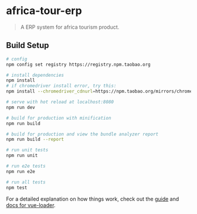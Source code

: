 # africa-tour-erp

> A ERP system for africa tourism product.

## Build Setup

``` bash
# config
npm config set registry https://registry.npm.taobao.org

# install dependencies
npm install
# if chromedriver install error, try this:
npm install --chromedriver_cdnurl=https://npm.taobao.org/mirrors/chromedriver

# serve with hot reload at localhost:8080
npm run dev

# build for production with minification
npm run build

# build for production and view the bundle analyzer report
npm run build --report

# run unit tests
npm run unit

# run e2e tests
npm run e2e

# run all tests
npm test
```

For a detailed explanation on how things work, check out the [guide](http://vuejs-templates.github.io/webpack/) and [docs for vue-loader](http://vuejs.github.io/vue-loader).
